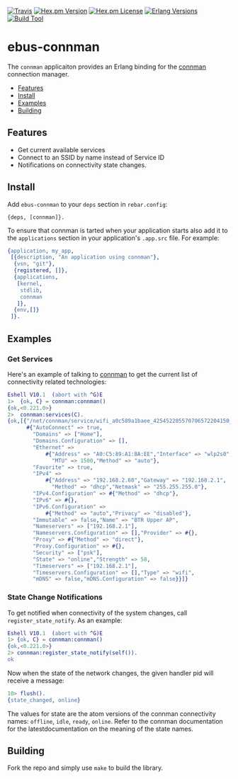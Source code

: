 [![Travis][travis badge]][travis]
[![Hex.pm Version][hex version badge]][hex]
[![Hex.pm License][hex license badge]][hex]
[![Erlang Versions][erlang version badge]][erlang]
[![Build Tool][build tool]][rebar]

# ebus-connman


The `connman` applicaiton provides an Erlang binding for the [connman]
connection manager.


  * [Features](#features)
  * [Install](#install)
  * [Examples](#examples)
  * [Building](#building)


## Features

  * Get current available services
  * Connect to an SSID by name instead of Service ID
  * Notifications on connectivity state changes.

## Install

Add `ebus-connman` to your `deps` section in `rebar.config`:

``` shell
{deps, [connman]}.
```

To ensure that connman is tarted when your application starts also add
it to the `applications` section in your application's `.app.src`
file. For example:


``` erlang
{application, my_app,
 [{description, "An application using connman"},
  {vsn, "git"},
  {registered, []},
  {applications,
   [kernel,
    stdlib,
    connman
   ]},
  {env,[]}
 ]}.

```

## Examples

### Get Services

Here's an example of talking to [connman] to get the current list of
connectivity related technologies:

```erlang
Eshell V10.1  (abort with ^G)E
1>  {ok, C} = connman:connman()
{ok,<0.221.0>}
2>  connman:services(C).
{ok,[{"/net/connman/service/wifi_a0c589a1baee_425452205570706572204150_managed_psk",
      #{"AutoConnect" => true,
        "Domains" => ["Home"],
        "Domains.Configuration" => [],
        "Ethernet" =>
            #{"Address" => "A0:C5:89:A1:BA:EE","Interface" => "wlp2s0",
              "MTU" => 1500,"Method" => "auto"},
        "Favorite" => true,
        "IPv4" =>
            #{"Address" => "192.168.2.60","Gateway" => "192.168.2.1",
              "Method" => "dhcp","Netmask" => "255.255.255.0"},
        "IPv4.Configuration" => #{"Method" => "dhcp"},
        "IPv6" => #{},
        "IPv6.Configuration" =>
            #{"Method" => "auto","Privacy" => "disabled"},
        "Immutable" => false,"Name" => "BTR Upper AP",
        "Nameservers" => ["192.168.2.1"],
        "Nameservers.Configuration" => [],"Provider" => #{},
        "Proxy" => #{"Method" => "direct"},
        "Proxy.Configuration" => #{},
        "Security" => ["psk"],
        "State" => "online","Strength" => 58,
        "Timeservers" => ["192.168.2.1"],
        "Timeservers.Configuration" => [],"Type" => "wifi",
        "mDNS" => false,"mDNS.Configuration" => false}}]}
```

### State Change Notifications

To get notified when connectivity of the system changes, call
`register_state_notify`. As an example:

```erlang
Eshell V10.1  (abort with ^G)E
1> {ok, C} = connman:connman()
{ok,<0.221.0>}
2> connman:register_state_notify(self()).
ok
```

Now when the state of the network changes, the given handler pid will
receive a message:

``` erlang
10> flush().
{state_changed, online}
```

The values for state are the atom versions of the connman connectivity
names: `offline`, `idle`, `ready`, `online`. Refer to the connman
documentation for the latestdocumentation on the meaning of the state
names.


## Building

Fork the repo and simply use `make` to build the library.


<!-- Badges -->
[travis]: https://travis-ci.org/helium/ebus-connman
[travis badge]: https://img.shields.io/travis/helium/ebus-connman/master.svg?style=flat-square
[hex]: https://hex.pm/packages/connman
[hex version badge]: https://img.shields.io/hexpm/v/connman.svg?style=flat-square
[hex license badge]: https://img.shields.io/hexpm/l/connman.svg?style=flat-square
[erlang version badge]: https://img.shields.io/badge/erlang-21.1-blue.svg?style=flat-square
[build tool]: https://img.shields.io/badge/build%20tool-rebar3-orange.svg?style=flat-square

<!-- Links -->
[connman]: https://01.org/connman
[rebar]: http://rebar3.org
[erlang]: http://erlang.org
